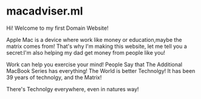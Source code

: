 # macadviser.ml
Hi! Welcome to my first Domain Website!

Apple Mac is a device where work like money or education,maybe the matrix comes from!
That's why I'm making this website, let me tell you a secret:I'm also helping my dad get money from people like you!

Work can help you exercise your mind! People Say that The Additional MacBook Series has everything! 
The World is better Technolgy!
It has been 39 years of technolgy, and the Matrix!

There's Technolgy everywhere, even in natures way!
